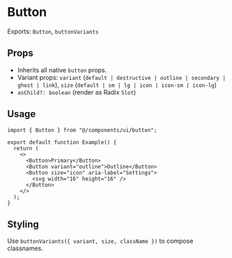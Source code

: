 # Button

Exports: `Button`, `buttonVariants`

## Props
- Inherits all native `button` props.
- Variant props: `variant` (`default | destructive | outline | secondary | ghost | link`), `size` (`default | sm | lg | icon | icon-sm | icon-lg`)
- `asChild?: boolean` (render as Radix `Slot`)

## Usage
```tsx
import { Button } from "@/components/ui/button";

export default function Example() {
  return (
    <>
      <Button>Primary</Button>
      <Button variant="outline">Outline</Button>
      <Button size="icon" aria-label="Settings">
        <svg width="16" height="16" />
      </Button>
    </>
  );
}
```

## Styling
Use `buttonVariants({ variant, size, className })` to compose classnames.
